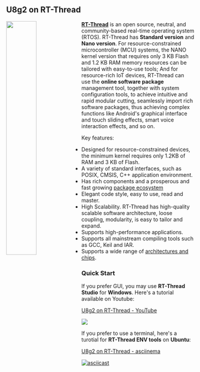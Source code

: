 ## U8g2 on RT-Thread

<img src="https://raw.githubusercontent.com/RT-Thread/rt-thread/master/documentation/figures/logo.png" width=40% style="float: left;" >

<a href="github.com/rt-thread/rt-thread">**RT-Thread**</a> is an open source, neutral, and community-based real-time operating system (RTOS). RT-Thread has **Standard version** and **Nano version**. For resource-constrained microcontroller (MCU) systems, the NANO kernel version that requires only 3 KB Flash and 1.2 KB RAM memory resources can be tailored with easy-to-use tools; And for resource-rich IoT devices, RT-Thread can use the **online software package** management tool, together with system configuration tools, to achieve intuitive and rapid modular cutting, seamlessly import rich software packages, thus achieving complex functions like Android's graphical interface and touch sliding effects, smart voice interaction effects, and so on.

Key features:

- Designed for resource-constrained devices, the minimum kernel requires only 1.2KB of RAM and 3 KB of Flash.
- A variety of standard interfaces, such as POSIX, CMSIS, C++ application environment.
- Has rich components and a prosperous and fast growing <a href="https://packages.rt-thread.org/en/">package ecosystem</a>
- Elegant code style, easy to use, read and master.
- High Scalability. RT-Thread has high-quality scalable software architecture, loose coupling, modularity, is easy to tailor and expand.
- Supports high-performance applications.
- Supports all mainstream compiling tools such as GCC, Keil and IAR.
- Supports a wide range of <a href="https://www.rt-thread.io/board.html">architectures and chips</a>.

### Quick Start

If you prefer GUI, you may use **RT-Thread Studio** for **Windows**. Here's a tutorial available on Youtube:

[U8g2 on RT-Thread - YouTube](https://youtu.be/xkdM0q-hm1k)

<a href="https://youtu.be/xkdM0q-hm1k"><img src="https://www.rt-thread.io/images/studio_welcome.png" /></a>

If you prefer to use a terminal, here's a turotial for **RT-Thread ENV tools** on **Ubuntu**:

[U8g2 on RT-Thread - asciinema](https://asciinema.org/a/433949)

[![asciicast](https://asciinema.org/a/433949.svg)](https://asciinema.org/a/433949)


